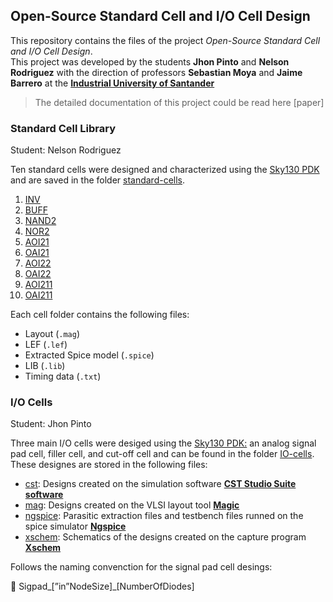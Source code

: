 ## Open-Source Standard Cell and I/O Cell Design

This repository contains the files of the project *Open-Source Standard Cell and I/O Cell Design*.  
This project was developed by the students **Jhon Pinto** and **Nelson Rodriguez** with the direction of professors **Sebastian Moya** and **Jaime Barrero** at the [**Industrial University of Santander**](https://uis.edu.co/en/)

> The detailed documentation of this project could be read here [paper]

### Standard Cell Library
Student: Nelson Rodriguez

Ten standard cells were designed and characterized using the [Sky130 PDK](https://skywater-pdk.readthedocs.io/en/main/) and are saved in the folder [standard-cells](./standard-cells/).
1. [INV](./standard-cells/01-inv/)
2. [BUFF](./standard-cells/02-buff/)
3. [NAND2](./standard-cells/03-nand2/)
4. [NOR2](./standard-cells/04-nor2/)
5. [AOI21](./standard-cells/06-oai21/)
6. [OAI21](./standard-cells/06-oai21/)
7. [AOI22](./standard-cells/07-aoi22/)
8. [OAI22](./standard-cells/08-oai22/)
9. [AOI211](./standard-cells/09-aoi211/)
10. [OAI211](./standard-cells/10-oai211/)

Each cell folder contains the following files:
- Layout (`.mag`)
- LEF (`.lef`)
- Extracted Spice model (`.spice`)
- LIB (`.lib`)
- Timing data (`.txt`)




### I/O Cells

Student: Jhon Pinto

Three main I/O cells were desiged using the [Sky130 PDK:](https://skywater-pdk.readthedocs.io/en/main/) an analog signal pad cell, filler cell, and cut-off cell and can be found in the folder [IO-cells](https://github.com/ceciocauis/ceciocauis/tree/main/IO-cells). These designes are stored in the following files:

- [cst](https://github.com/ceciocauis/ceciocauis/tree/main/IO-cells/cst): Designs created on the simulation software **[CST Studio Suite software](https://www.3ds.com/es/productos-y-servicios/simulia/productos/cst-studio-suite/)**
- [mag](https://github.com/ceciocauis/ceciocauis/tree/main/IO-cells/mag): Designs created on the VLSI layout tool **[Magic](http://opencircuitdesign.com/magic/)**
- [ngspice](https://github.com/ceciocauis/ceciocauis/tree/main/IO-cells/ngspice): Parasitic extraction files and testbench files runned on the spice simulator **[Ngspice](https://ngspice.sourceforge.io/)**
- [xschem](https://github.com/ceciocauis/ceciocauis/tree/main/IO-cells/xschem): Schematics of the designs created on the capture program **[Xschem](https://xschem.sourceforge.io/stefan/index.html)**

Follows the naming convenction for the signal pad cell desings:

<aside>
📄 Sigpad_[”in”NodeSize]_[NumberOfDiodes]
</aside>
